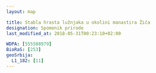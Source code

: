 ```yaml
---
layout: map

title: Stabla hrasta lužnjaka u okolini manastira Žiča
designation: Spomenik prirode
last_modified_at: 2018-05-31T00:23:10+02:00

WDPA: [555588979]
BioRaS: [253]
geoSrbija:
  L1_182: [11]
---
```

